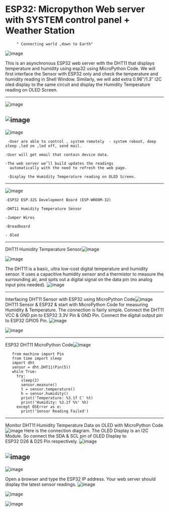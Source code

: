 #  ESP32: Micropython Web server with  SYSTEM control panel + Weather Station                                 
         " Connecting world ,down to Earth"
  
![image](https://user-images.githubusercontent.com/121890637/210415812-e357f53c-9e5e-446d-bae6-86a66e6728a0.png)

This is an asynchronous ESP32 web server with the DHT11 that displays temperature and humidity using esp32 using MicroPython Code.
We will first interface the Sensor with ESP32 only and check the temperature and humidity reading in Shell Window. Similarly, we will add extra 0.96″/1.3″ I2C  oled display to the same circuit and display the Humidity Temperature reading on OLED Screen.



-----------------------------------------------------------------------------------------------------------------------------------------------------------------
![image](https://user-images.githubusercontent.com/121890637/210417511-3906a461-4e96-42ef-9ccd-43fda5828cb5.png)



  ![image](https://user-images.githubusercontent.com/121890637/210416427-9afae960-e92a-4b97-b38b-c8d186ca726e.png)
  ---------------------------------------------------------------------------------------------------------------------------------------------------------------
  
![image](https://user-images.githubusercontent.com/121890637/210417606-1d9ba95f-74a3-4762-b8eb-1ba6b015f8ef.png)
     
     -User are able to control , system remotely  - system reboot, deep sleep ,led on ,led off, send mail.

    -User will get email that contain device data.
  
    -The web server we’ll build updates the readings    
      automatically with the need to refresh the web page.

     -Display the Humidity Temperature reading on OLED Screen.

---------------------------------------------------------------------------------------------------------------------------------------------------------------
![image](https://user-images.githubusercontent.com/121890637/210418305-6f14c465-d081-4eb3-8dc2-2a1df36342c0.png)

    -ESP32 ESP-32S Development Board (ESP-WROOM-32)

    -DHT11 Humidity Temperature Sensor

    -Jumper Wires

    -Breadboard

    - Oled 
---------------------------------------------------------------------------------------------------------------------------------------------------------------

  DHT11 Humidity Temperature Sensor![image](https://user-images.githubusercontent.com/121890637/210418826-09d44ed9-2353-4cce-a136-c0410fcc9868.png)

![image](https://user-images.githubusercontent.com/121890637/210418905-52aa47c4-78f8-4079-82e5-e0f2a11286bb.png)

The DHT11 is a basic, ultra low-cost digital temperature and humidity sensor. It uses a capacitive humidity sensor and a thermistor to measure the surrounding air, and spits out a digital signal on the data pin (no analog input pins needed).
![image](https://user-images.githubusercontent.com/121890637/210421704-215c5f1f-d4ed-4cac-924e-1ee6fb192a91.png)

---------------------------------------------------------------------------------------------------------------------------------------------------------------

Interfacing DHT11 Sensor with ESP32 using MicroPython Code![image](https://user-images.githubusercontent.com/121890637/210419304-b569923a-7b51-4783-9654-43107b76e8dc.png)
DHT11 Sensor & ESP32 & start with MicroPython Code for measuring Humidity & Temperature. The connection is fairly simple. Connect the DHT11 VCC & GND pin to ESP32 3.3V Pin & GND Pin. Connect the digital output pin to ESP32 GPIO5 Pin.
![image](https://user-images.githubusercontent.com/121890637/210419332-f8dfe227-babb-4b53-8be9-890febb4a6a3.png)

![image](https://user-images.githubusercontent.com/121890637/210419365-3050a5af-4126-48fa-b147-e2b9330d8ab1.png)

---------------------------------------------------------------------------------------------------------------------------------------------------------------
ESP32 DHT11 MicroPython Code![image](https://user-images.githubusercontent.com/121890637/210419773-e3a36182-23dd-4c46-bc03-a55ac604c25d.png)

       from machine import Pin
       from time import sleep
       import dht 
       sensor = dht.DHT11(Pin(5))
       while True:
         try:
           sleep(2)
           sensor.measure()
           t = sensor.temperature()
           h = sensor.humidity()
           print('Temperature: %3.1f C' %t)
           print('Humidity: %3.1f %%' %h)
         except OSError as e:
           print('Sensor Reading Failed')

---------------------------------------------------------------------------------------------------------------------------------------------------------------

Monitor DHT11 Humidity Temperature Data on OLED with MicroPython Code![image](https://user-images.githubusercontent.com/121890637/210420628-f379aaa3-5cc2-44a3-83c5-21e80d662817.png)
Here is the connection diagram. The OLED Display is an I2C Module. So connect the SDA & SCL pin of OLED Display to ESP32 D26 & D25 Pin respectively.
![image](https://user-images.githubusercontent.com/121890637/210420660-4728a8c0-9002-4c3a-8f91-a6c65c358a93.png)

![image](https://user-images.githubusercontent.com/121890637/210420682-ed062498-3ffe-4f4d-b2ab-dc04df18e439.png)
---------------------------------------------------------------------------------------------------------------------------------------------------------------
![image](https://user-images.githubusercontent.com/121890637/210421114-8cf40745-9b25-4f6f-80ce-67033b771e1a.png)

Open a browser and type the ESP32 IP address. Your web server should display the latest sensor readings.
![image](https://user-images.githubusercontent.com/121890637/210421147-f8538b3c-4a0a-4f95-8c3d-6643bf620249.png)

![image](https://user-images.githubusercontent.com/121890637/210421263-a7f32643-e744-404b-b36e-51af32a0e06a.png)


![image](https://user-images.githubusercontent.com/121890637/210421203-2bdee35d-7662-4240-afaf-f15ce34c3229.png)
